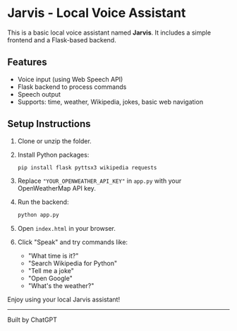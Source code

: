 
# Jarvis - Local Voice Assistant

This is a basic local voice assistant named **Jarvis**. It includes a simple frontend and a Flask-based backend.

## Features
- Voice input (using Web Speech API)
- Flask backend to process commands
- Speech output
- Supports: time, weather, Wikipedia, jokes, basic web navigation

## Setup Instructions

1. Clone or unzip the folder.
2. Install Python packages:
    ```bash
    pip install flask pyttsx3 wikipedia requests
    ```

3. Replace `"YOUR_OPENWEATHER_API_KEY"` in `app.py` with your OpenWeatherMap API key.

4. Run the backend:
    ```bash
    python app.py
    ```

5. Open `index.html` in your browser.
6. Click "Speak" and try commands like:
    - "What time is it?"
    - "Search Wikipedia for Python"
    - "Tell me a joke"
    - "Open Google"
    - "What's the weather?"

Enjoy using your local Jarvis assistant!

---

Built by ChatGPT
